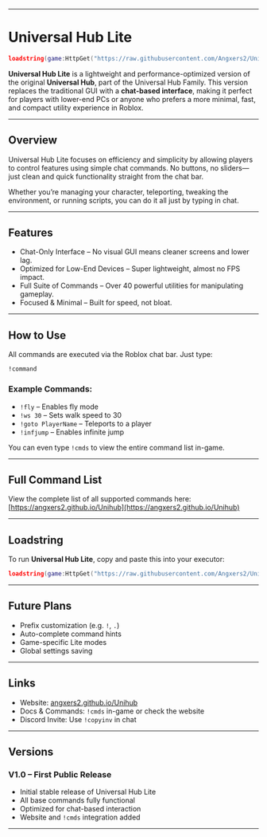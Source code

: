 
---

# Universal Hub Lite

```lua
loadstring(game:HttpGet("https://raw.githubusercontent.com/Angxers2/Unihub/refs/heads/lite/Unihub%20Lite.lua",true))()
```

**Universal Hub Lite** is a lightweight and performance-optimized version of the original **Universal Hub**, part of the Universal Hub Family. This version replaces the traditional GUI with a **chat-based interface**, making it perfect for players with lower-end PCs or anyone who prefers a more minimal, fast, and compact utility experience in Roblox.

---

## Overview

Universal Hub Lite focuses on efficiency and simplicity by allowing players to control features using simple chat commands. No buttons, no sliders—just clean and quick functionality straight from the chat bar.

Whether you’re managing your character, teleporting, tweaking the environment, or running scripts, you can do it all just by typing in chat.

---

## Features

- Chat-Only Interface – No visual GUI means cleaner screens and lower lag.
- Optimized for Low-End Devices – Super lightweight, almost no FPS impact.
- Full Suite of Commands – Over 40 powerful utilities for manipulating gameplay.
- Focused & Minimal – Built for speed, not bloat.

---

## How to Use

All commands are executed via the Roblox chat bar. Just type:

```
!command
```

### Example Commands:
- `!fly` – Enables fly mode  
- `!ws 30` – Sets walk speed to 30  
- `!goto PlayerName` – Teleports to a player  
- `!infjump` – Enables infinite jump  

You can even type `!cmds` to view the entire command list in-game.

---

## Full Command List

View the complete list of all supported commands here:  
[https://angxers2.github.io/Unihub](https://angxers2.github.io/Unihub)

---

## Loadstring

To run **Universal Hub Lite**, copy and paste this into your executor:

```lua
loadstring(game:HttpGet("https://raw.githubusercontent.com/Angxers2/Unihub/refs/heads/lite/Unihub%20Lite.lua",true))()
```

---

## Future Plans

- Prefix customization (e.g. `!`, `.`)
- Auto-complete command hints
- Game-specific Lite modes
- Global settings saving

---

## Links

- Website: [angxers2.github.io/Unihub](https://angxers2.github.io/Unihub)
- Docs & Commands: `!cmds` in-game or check the website
- Discord Invite: Use `!copyinv` in chat

---

## Versions

### V1.0 – First Public Release
- Initial stable release of Universal Hub Lite
- All base commands fully functional
- Optimized for chat-based interaction
- Website and `!cmds` integration added

---


